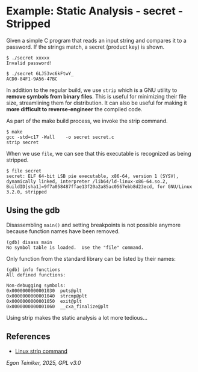 # Example: Static Analysis - secret - Stripped

Given a simple C program that reads an input string and compares it to
a password. If the strings match, a secret (product key) is shown.
```
$ ./secret xxxxx
Invalid password!

$ ./secret 6LJ53vc6kFtwY_
ACD0-84F1-9A56-47BC
```

In addition to the regular build, we use `strip` which is a GNU utility to **remove symbols from binary files**. 
This is useful for minimizing their file size, streamlining them for distribution. 
It can also be useful for making it **more difficult to reverse-engineer** the compiled code.

As part of the make build process, we invoke the strip command.
```
$ make
gcc -std=c17 -Wall    -o secret secret.c 
strip secret 
```

When we use `file`, we can see that this executable is recognized as being stripped.
```
$ file secret
secret: ELF 64-bit LSB pie executable, x86-64, version 1 (SYSV), dynamically linked, interpreter /lib64/ld-linux-x86-64.so.2, BuildID[sha1]=9f7a058487ffae13f20a2a85ac0567ebb8d23ecd, for GNU/Linux 3.2.0, stripped
```

## Using the gdb

Disassembling `main()` and setting breakpoints is not possible anymore because function names 
have been removed.

```
(gdb) disass main
No symbol table is loaded.  Use the "file" command.
```

Only function from the standard library can be listed by their names:

```
(gdb) info functions
All defined functions:

Non-debugging symbols:
0x0000000000001030  puts@plt
0x0000000000001040  strcmp@plt
0x0000000000001050  exit@plt
0x0000000000001060  __cxa_finalize@plt
```

Using strip makes the static analysis a lot more tedious...


## References
* [Linux strip command](https://www.computerhope.com/unix/strip.htm)


*Egon Teiniker, 2025, GPL v3.0* 
